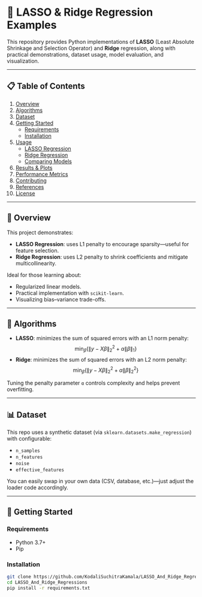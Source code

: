 # 🧠 LASSO & Ridge Regression Examples

This repository provides Python implementations of **LASSO** (Least Absolute Shrinkage and Selection Operator) and **Ridge** regression, along with practical demonstrations, dataset usage, model evaluation, and visualization.

---

## 📋 Table of Contents

1. [Overview](#overview)
2. [Algorithms](#algorithms)
3. [Dataset](#dataset)
4. [Getting Started](#getting-started)
   - [Requirements](#requirements)
   - [Installation](#installation)
5. [Usage](#usage)
   - [LASSO Regression](#lasso-regression)
   - [Ridge Regression](#ridge-regression)
   - [Comparing Models](#comparing-models)
6. [Results & Plots](#results--plots)
7. [Performance Metrics](#performance-metrics)
8. [Contributing](#contributing)
9. [References](#references)
10. [License](#license)

---

## 🌟 Overview

This project demonstrates:
- **LASSO Regression**: uses L1 penalty to encourage sparsity—useful for feature selection.
- **Ridge Regression**: uses L2 penalty to shrink coefficients and mitigate multicollinearity.

Ideal for those learning about:
- Regularized linear models.
- Practical implementation with `scikit-learn`.
- Visualizing bias–variance trade-offs.

---

## 🔬 Algorithms

- **LASSO**: minimizes the sum of squared errors with an L1 norm penalty:  
  $$\min_{\beta} \left\{ \|y - X\beta\|_2^2 + \alpha \|\beta\|_1 \right\}$$  
- **Ridge**: minimizes the sum of squared errors with an L2 norm penalty:  
  $$\min_{\beta} \left\{ \|y - X\beta\|_2^2 + \alpha \|\beta\|_2^2 \right\}$$  

Tuning the penalty parameter `α` controls complexity and helps prevent overfitting.

---

## 📊 Dataset

This repo uses a synthetic dataset (via `sklearn.datasets.make_regression`) with configurable:
- `n_samples`
- `n_features`
- `noise`
- `effective_features`

You can easily swap in your own data (CSV, database, etc.)—just adjust the loader code accordingly.

---

## 🚀 Getting Started

### Requirements

- Python 3.7+
- Pip

### Installation

```sh
git clone https://github.com/KodaliSuchitraKamala/LASSO_And_Ridge_Regressions.git
cd LASSO_And_Ridge_Regressions
pip install -r requirements.txt
